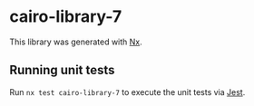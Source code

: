 # cairo-library-7

This library was generated with [Nx](https://nx.dev).

## Running unit tests

Run `nx test cairo-library-7` to execute the unit tests via [Jest](https://jestjs.io).

